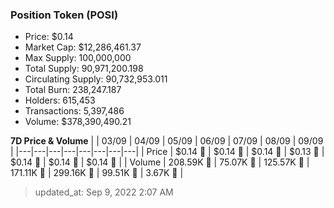 
  ### Position Token (POSI)
  - Price: $0.14
  - Market Cap: $12,286,461.37
  - Max Supply: 100,000,000
  - Total Supply: 90,971,200.198
  - Circulating Supply: 90,732,953.011
  - Total Burn: 238,247.187
  - Holders: 615,453
  - Transactions: 5,397,486
  - Volume: $378,390,490.21

  **7D Price & Volume**
  | | 03&#x2F;09 | 04&#x2F;09 | 05&#x2F;09 | 06&#x2F;09 | 07&#x2F;09 | 08&#x2F;09 | 09&#x2F;09 |
  |---|---|---|---|---|---|---|---|
  | Price | $0.14 🚀 | $0.14 🚀 | $0.14 🚀 | $0.13 🔻 | $0.14 🚀 | $0.14 🔻 | $0.14 🚀 |
  | Volume | 208.59K 🔻 | 75.07K 🔻 | 125.57K 🚀 | 171.11K 🚀 | 299.16K 🚀 | 99.51K 🔻 | 3.67K 🔻 |

  > updated_at: Sep 9, 2022 2:07 AM
